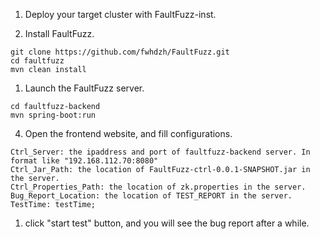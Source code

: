 1. Deploy your target cluster with FaultFuzz-inst.

2. Install FaultFuzz.

```
git clone https://github.com/fwhdzh/FaultFuzz.git
cd faultfuzz
mvn clean install
```

1. Launch the FaultFuzz server.
```
cd faultfuzz-backend
mvn spring-boot:run
```

4. Open the frontend website, and fill configurations.
```
Ctrl_Server: the ipaddress and port of faultfuzz-backend server. In format like "192.168.112.70:8080"
Ctrl_Jar_Path: the location of FaultFuzz-ctrl-0.0.1-SNAPSHOT.jar in the server.
Ctrl_Properties_Path: the location of zk.properties in the server.
Bug_Report_Location: the location of TEST_REPORT in the server.
TestTime: testTime;
```

1. click "start test" button, and you will see the bug report after a while.